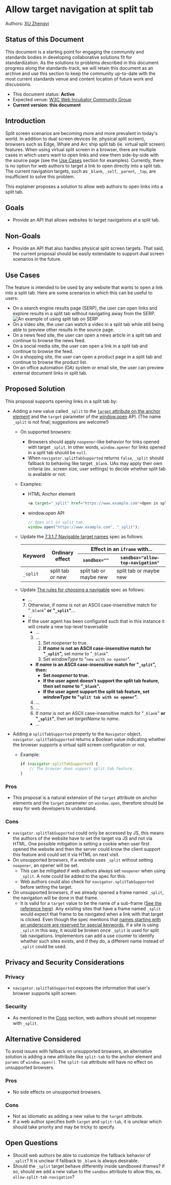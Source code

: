 # Allow target navigation at split tab
Authors: [XU Zhengyi](mailto:zhengyixu@microsoft.com)

## Status of this Document
This document is a starting point for engaging the community and standards bodies in developing collaborative solutions fit for standardization. As the solutions to problems described in this document progress along the standards-track, we will retain this document as an archive and use this section to keep the community up-to-date with the most current standards venue and content location of future work and discussions.
* This document status: **Active**
* Expected venue: [W3C Web Incubator Community Group](https://wicg.io/)
* **Current version: this document**
    
## Introduction
Split screen scenarios are becoming more and more prevalent in today's world. In addition to dual screen devices (ie. physical split screen), browsers such as Edge, Whale and Arc ship split tab (ie. virtual split screen) features. When using virtual split screen in a browser, there are multiple cases in which users want to open links and view them side-by-side with the source page (see the [Use Cases](#use-cases) section for examples). Currently, there is no option for web authors to target a link to open directly into a split tab. The current navigation targets, such as `_blank`, `_self`, `_parent`, `_top`, are insufficient to solve this problem.

This explainer proposes a solution to allow web authors to open links into a split tab.

## Goals
- Provide an API that allows websites to target navigations at a split tab.

## Non-Goals
- Provide an API that also handles physical split screen targets. That said, the current proposal should be easily extendable to support dual screen scenarios in the future.

## Use Cases
The feature is intended to be used by any website that wants to open a link into a split tab. Here are some scenarios in which this can be useful to users:
- On a search engine results page (SERP), the user can open links and explore results in a split tab without navigating away from the SERP.
![An example of using split tab on SERP](split_tab_example.png)
- On a video site, the user can watch a video in a split tab while still being able to preview other results in the source page.
- On a news feed site, the user can open a news article in a split tab and continue to browse the news feed.
- On a social media site, the user can open a link in a split tab and continue to browse the feed.
- On a shopping site, the user can open a product page in a split tab and continue to browse the product list.
- On an office automation (OA) system or email site, the user can preview external document links in split tab.

## Proposed Solution
This proposal supports opening links in a split tab by:
 - Adding a new value called `_split` to the [`target` attribute on the anchor element](https://html.spec.whatwg.org/multipage/links.html#attr-hyperlink-target) and the `target` parameter of the [window.open](https://html.spec.whatwg.org/multipage/nav-history-apis.html#dom-open-dev) API. (The name `_split` is not final; suggestions are welcome!)
    - On supported browsers:
        - Browsers should apply `noopener`-like behavior for links opened with target `_split`. In other words, `window.opener` for links opened in a split tab should be `null`.
        - When `navigator.splitTabSupported` returns `false`, `_split` should fallback to behaving like target `_blank`. UAs may apply their own criteria (ex. screen size, user settings) to decide whether split tab is available or not.
    - Examples:
        - HTML Anchor element
            ```html
            <a target="_split" href="https://www.example.com">Open in split tab</a>
            ```
        - window.open API
            ```js
            // Open url in split tab.
            window.open("https://www.example.com", "_split");
            ```

    - Update the [7.3.1.7 Navigable target names](https://html.spec.whatwg.org/multipage/document-sequences.html#navigable-target-names) spec as follows: 
    
        <table>
            <thead>
                <tr>
                    <th rowspan="2">Keyword</th>
                    <th rowspan="2">Ordinary effect</th>
                    <th colspan="2">
                        Effect in an <code>iframe</code> with...
                    </th>
                </tr>
                <tr>
                    <th><code>sandbox=""</code></th>
                    <th><code>sandbox="allow-top-navigation"</code></th>
                </tr>
            </thead>
            <tbody>
                <tr>
                    <td><code>_split</code></td>
                    <td>split tab or new</td>
                    <td>split tab or maybe new</td>
                    <td>split tab or maybe new</td>
                </tr>
            </tbody>
        </table>

    - Update [The rules for choosing a navigable](https://html.spec.whatwg.org/multipage/document-sequences.html#the-rules-for-choosing-a-navigable) spec as follows:
        - ...
        7. Otherwise, if _name_ is not an ASCII case-insensitive match for "`_blank`" __or "`_split`"__...
        - ...
        - If the user agent has been configured such that in this instance it will create a new top-level traversable
            - ...
            3. ...
                1. Set _noopener_ to true.
                2. **If _name_ is not an ASCII case-insensitive match for "`_split`",** set _name_ to "`_blank`".
                3. Set _windowType_ to "`new with no opener`".
            - **If _name_ is an ASCII case-insensitive match for "`_split`", then:**
                - **Set _noopener_ to true.**
                - **If the user agent doesn't support the split tab feature, then set _name_ to "`_blank`".**
                - **If the user agent support the split tab feature, set _windowType_ to "`split tab with no opener`".**
            4. ...
            5. ...
            6. If _name_ is not an ASCII case-insensitive match for "`_blank`" **or "`_split`"**, then set _targetName_ to _name_.
            - ...

 - Adding a `splitTabSupported` property to the `Navigator` object. `navigator.splitTabSupported` returns a Boolean value indicating whether the browser supports a virtual split screen configuration or not.
    - Example:
        ```js
        if (navigator.splitTabSupported) {
            // The browser does support split tab feature.
        }
        ```

### Pros
- This proposal is a natural extension of the `target` attribute on anchor elements and the `target` parameter on `window.open`, therefore should be easy for web developers to understand.

### Cons
- `navigator.splitTabSupported` could only be accessed by JS, this means the authors of the website have to set the target via JS and not via HTML. One possible mitigation is setting a cookie when user first opened the website and then the server could know the client support this feature and could set it via HTML on next visit.
- On unsupported browsers, if a website uses `_split` without setting `noopener`, an opener will be set. 
    - This can be mitigated if web authors always set `noopener` when using `_split`. A note could be added to the spec for this. 
    - Web authors could also check for `navigator.splitTabSupported` before setting the target.
- On unsupported browsers, if we already opened a frame named `_split`, the navigation will be done in that frame.
    - It is valid for a `target` value to be the name of a sub-frame ([See the reference here](https://html.spec.whatwg.org/multipage/document-sequences.html#valid-navigable-target-name-or-keyword)). Any existing sites that have a frame named `_split` would expect that frame to be navigated when a link with that target is clicked. Even though the spec mentions that [names starting with an underscore are reserved for special keywords](https://html.spec.whatwg.org/multipage/document-sequences.html#valid-navigable-target-name), if a site is using `_split` in this way, it would be broken once `_split` is used for split tab navigations. Implementors can add a use counter to identify whether such sites exists, and if they do, a different name instead of `_split` could be used.

## Privacy and Security Considerations
### Privacy
- `navigator.splitTabSupported` exposes the information that user's browser supports split screen.

### Security
- As mentioned in the [Cons](#cons) section, web authors should set noopener with `_split`.

## Alternative Considered
To avoid issues with fallback on unsupported browsers, an alternative solution is adding a new attribute like `split-tab` to the anchor element and `params` of `window.open()`. The `split-tab` attribute will have no effect on unsupported browsers.

### Pros
- No side effects on unsupported browsers.

### Cons
- Not as idiomatic as adding a new value to the `target` attribute.
- If a web author specifies both `target` and `split-tab`, it is unclear which should take priority and may be tricky to specify.

## Open Questions
- Should web authors be able to customize the fallback behavior of `_split`? It is unclear if fallback to `_blank` is always desirable.
- Should the `_split` target behave differently inside sandboxed iframes? If so, should we add a new value to the `sandbox` attribute to allow this, ex. `allow-split-tab-navigation`?